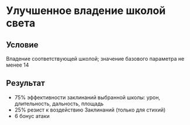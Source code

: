# Улучшенное владение школой света
## Условие
Владение соответствующей школой; значение базового параметра не менее 14
## Результат
+ 75% эффективности заклинаний выбранной школы: урон, длительность, дальность, площадь
+ 25% резист к воздействию Заклинаний  (только для стихий)
+ 6 бонус атаки
